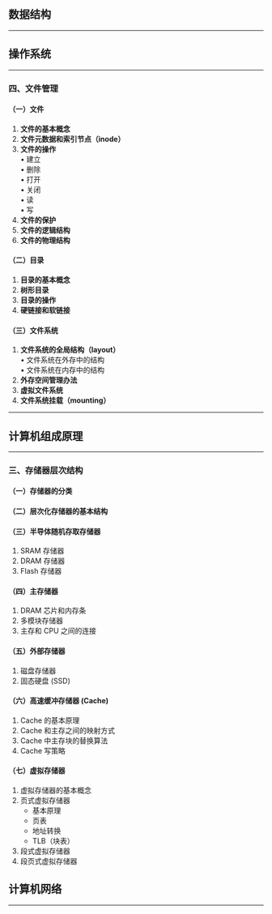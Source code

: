 ## 数据结构
---


## 操作系统
---
### **四、文件管理**  

#### **（一）文件**  
1. **文件的基本概念**  
2. **文件元数据和索引节点（inode）**  
3. **文件的操作**  
   • 建立  
   • 删除  
   • 打开  
   • 关闭  
   • 读  
   • 写  
4. **文件的保护**  
5. **文件的逻辑结构**  
6. **文件的物理结构**  
#### **（二）目录**  
1. **目录的基本概念**  
2. **树形目录**  
3. **目录的操作**  
4. **硬链接和软链接**  
#### **（三）文件系统**  
1. **文件系统的全局结构（layout）**  
   • 文件系统在外存中的结构  
   • 文件系统在内存中的结构  
2. **外存空间管理办法**  
3. **虚拟文件系统**  
4. **文件系统挂载（mounting）**  
---


## 计算机组成原理
---
### 三、存储器层次结构  

#### （一）存储器的分类  

#### （二）层次化存储器的基本结构  

#### （三）半导体随机存取存储器  
1. SRAM 存储器  
2. DRAM 存储器  
3. Flash 存储器  

#### （四）主存储器  
1. DRAM 芯片和内存条  
2. 多模块存储器  
3. 主存和 CPU 之间的连接  

#### （五）外部存储器  
1. 磁盘存储器  
2. 固态硬盘 (SSD)  

#### （六）高速缓冲存储器 (Cache)  
1. Cache 的基本原理  
2. Cache 和主存之间的映射方式  
3. Cache 中主存块的替换算法  
4. Cache 写策略  

#### （七）虚拟存储器  
1. 虚拟存储器的基本概念  
2. 页式虚拟存储器  
   - 基本原理  
   - 页表  
   - 地址转换  
   - TLB（块表）  
3. 段式虚拟存储器  
4. 段页式虚拟存储器  

## 计算机网络
---
